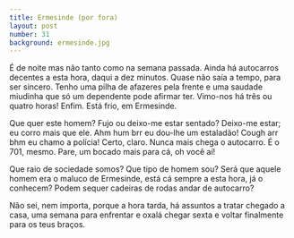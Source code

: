 ```yaml
---
title: Ermesinde (por fora)
layout: post
number: 31
background: ermesinde.jpg
---
```


É de noite mas não tanto como na semana passada. Ainda há autocarros decentes a esta hora, daqui a dez minutos. Quase não saía a tempo, para ser sincero. Tenho uma pilha de afazeres pela frente e uma saudade miudinha que só um dependente pode afirmar ter. Vimo-nos há três ou quatro horas! Enfim. Está frio, em Ermesinde.

Que quer este homem? Fujo ou deixo-me estar sentado? Deixo-me estar; eu corro mais que ele. Ahm hum brr eu dou-lhe um estaladão! Cough arr bhm eu chamo a polícia! Certo, claro. Nunca mais chega o autocarro. É o 701, mesmo. Pare, um bocado mais para cá, oh você aí!

Que raio de sociedade somos? Que tipo de homem sou? Será que aquele homem era o maluco de Ermesinde, está cá sempre a esta hora, já o conhecem? Podem sequer cadeiras de rodas andar de autocarro?

Não sei, nem importa, porque a hora tarda, há assuntos a tratar chegado a casa, uma semana para enfrentar e oxalá chegar sexta e voltar finalmente para os teus braços.
